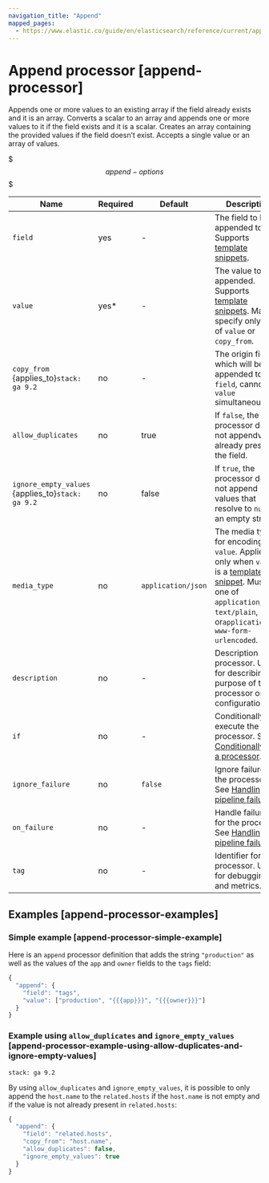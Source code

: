 ```yaml
---
navigation_title: "Append"
mapped_pages:
  - https://www.elastic.co/guide/en/elasticsearch/reference/current/append-processor.html
---
```


# Append processor [append-processor]


Appends one or more values to an existing array if the field already exists and it is an array. Converts a scalar to an array and appends one or more values to it if the field exists and it is a scalar. Creates an array containing the provided values if the field doesn’t exist. Accepts a single value or an array of values.

$$$append-options$$$

| Name | Required | Default | Description |
| --- | --- | --- | --- |
| `field` | yes | - | The field to be appended to. Supports [template snippets](docs-content://manage-data/ingest/transform-enrich/ingest-pipelines.md#template-snippets). |
| `value` | yes* | - | The value to be appended. Supports [template snippets](docs-content://manage-data/ingest/transform-enrich/ingest-pipelines.md#template-snippets). May specify only one of `value` or `copy_from`. |
| `copy_from` {applies_to}`stack: ga 9.2` | no | - | The origin field which will be appended to `field`, cannot set `value` simultaneously. |
| `allow_duplicates` | no | true | If `false`, the processor does not appendvalues already present in the field. |
| `ignore_empty_values` {applies_to}`stack: ga 9.2` | no | false | If `true`, the processor does not append values that resolve to `null` or an empty string.
| `media_type` | no | `application/json` | The media type for encoding `value`. Applies only when `value` is a [template snippet](docs-content://manage-data/ingest/transform-enrich/ingest-pipelines.md#template-snippets). Must be one of `application/json`, `text/plain`, or`application/x-www-form-urlencoded`. |
| `description` | no | - | Description of the processor. Useful for describing the purpose of the processor or its configuration. |
| `if` | no | - | Conditionally execute the processor. See [Conditionally run a processor](docs-content://manage-data/ingest/transform-enrich/ingest-pipelines.md#conditionally-run-processor). |
| `ignore_failure` | no | `false` | Ignore failures for the processor. See [Handling pipeline failures](docs-content://manage-data/ingest/transform-enrich/ingest-pipelines.md#handling-pipeline-failures). |
| `on_failure` | no | - | Handle failures for the processor. See [Handling pipeline failures](docs-content://manage-data/ingest/transform-enrich/ingest-pipelines.md#handling-pipeline-failures). |
| `tag` | no | - | Identifier for the processor. Useful for debugging and metrics. |

## Examples [append-processor-examples]

### Simple example [append-processor-simple-example]

Here is an `append` processor definition that adds the string `"production"` as well as the values of the `app` and `owner` fields to the `tags` field:

```js
{
  "append": {
    "field": "tags",
    "value": ["production", "{{{app}}}", "{{{owner}}}"]
  }
}
```

### Example using `allow_duplicates` and `ignore_empty_values` [append-processor-example-using-allow-duplicates-and-ignore-empty-values]

```{applies_to}
stack: ga 9.2
```

By using `allow_duplicates` and `ignore_empty_values`, it is possible to only append the `host.name` to the `related.hosts` if the `host.name` is not empty and if the value is not already present in `related.hosts`:

```js
{
  "append": {
    "field": "related.hosts",
    "copy_from": "host.name",
    "allow_duplicates": false,
    "ignore_empty_values": true
  }
}
```
